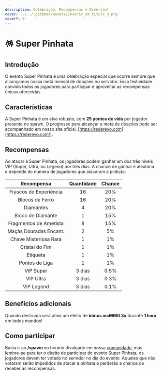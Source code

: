```yaml
---
description: Celebração, Recompensas e Diversão!
cover: ../../.gitbook/assets/Inserir_um_titulo_3.png
coverY: 0
---
```


# 🪅 Super Pinhata

## Introdução

O evento Super Pinhata é uma celebração especial que ocorre sempre que alcançamos nossa meta mensal de doações no servidor. Essa festividade convida todos os jogadores para participar e aproveitar as recompensas únicas oferecidas.

## Características

A Super Pinhata é um alvo robusto, com **25 pontos de vida** por jogador presente no spawn. O progresso para alcançar a meta de doações pode ser acompanhado em nosso site oficial, [https://rederevo.com](https://rederevo.com/).

## Recompensas

Ao atacar a Super Pinhata, os jogadores podem ganhar um dos três níveis VIP (Super, Ultra, ou Legend) por três dias. A chance de ganhar é aleatória e depende do número de jogadores que atacaram a pinhata:

|       Recompensa       | Quantidade | Chance |
| :--------------------: | :--------: | :----: |
| Frascos de Experiência |     16     |   20%  |
|     Blocos de Ferro    |     16     |   20%  |
|        Diamantes       |      4     |   20%  |
|    Bloco de Diamante   |      1     |   15%  |
| Fragmentos de Ametista |      8     |   15%  |
| Maçãs Douradas Encant. |      2     |   5%   |
|  Chave Misteriosa Rara |      1     |   1%   |
|     Cristal do Fim     |      1     |   1%   |
|        Etiqueta        |      1     |   1%   |
|     Pontos de Liga     |      1     |   1%   |
|        VIP Super       |   3 dias   |  0.5%  |
|        VIP Ultra       |   3 dias   |  0.3%  |
|       VIP Legend       |   3 dias   |  0.1%  |

## Benefícios adicionais

Quando destruída será ativo um efeito de **bônus mcMMO 3x** durante **1 hora** em todos mundos!

## Como participar

Basta ir ao **/spawn** no horário divulgado em nossa [comunidade](https:discord.gg/rederevo), mas lembre-se para ter o direito de participar do evento Super Pinhata, os jogadores devem ter votado no servidor no dia do evento. Aqueles que não votaram serão impedidos de atacar a pinhata e perderão a chance de receber as recompensas.



